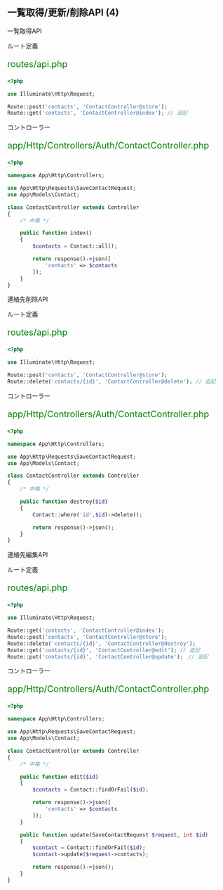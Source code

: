 
## 一覧取得/更新/削除API (4)

>>>

一覧取得API

>>>

ルート定義
<p style="font-size: 20px; color: green; ">routes/api.php</p>

```php
<?php

use Illuminate\Http\Request;

Route::post('contacts', 'ContactController@store');
Route::get('contacts', 'ContactController@index'); // 追記
```

>>>

コントローラー
<p style="font-size: 20px; color: green; ">app/Http/Controllers/Auth/ContactController.php</p>

```php
<?php

namespace App\Http\Controllers;

use App\Http\Requests\SaveContactRequest;
use App\Models\Contact;

class ContactController extends Controller
{
    /* 中略 */

    public function index()
    {
        $contacts = Contact::all();

        return response()->json([
            'contacts' => $contacts
        ]);
    }
}
```

>>>


連絡先削除API

>>>

ルート定義
<p style="font-size: 20px; color: green; ">routes/api.php</p>

```php
<?php

use Illuminate\Http\Request;

Route::post('contacts', 'ContactController@store');
Route::delete('contacts/{id}', 'ContactController@delete'); // 追記
```

>>>

コントローラー
<p style="font-size: 20px; color: green; ">app/Http/Controllers/Auth/ContactController.php</p>

```php
<?php

namespace App\Http\Controllers;

use App\Http\Requests\SaveContactRequest;
use App\Models\Contact;

class ContactController extends Controller
{
    /* 中略 */

    public function destroy($id)
    {
        Contact::where('id',$id)->delete();

        return response()->json();
    }
}
```


>>>


連絡先編集API

>>>

ルート定義
<p style="font-size: 20px; color: green; ">routes/api.php</p>

```php
<?php

use Illuminate\Http\Request;

Route::get('contacts', 'ContactController@index');
Route::post('contacts', 'ContactController@store');
Route::delete('contacts/{id}', 'ContactController@destroy'); 
Route::get('contacts/{id}', 'ContactController@edit'); // 追記
Route::put('contacts/{id}', 'ContactController@update');　// 追記
```

>>>

コントローラー
<p style="font-size: 20px; color: green; ">app/Http/Controllers/Auth/ContactController.php</p>

```php
<?php

namespace App\Http\Controllers;

use App\Http\Requests\SaveContactRequest;
use App\Models\Contact;

class ContactController extends Controller
{
    /* 中略 */

    public function edit($id)
    {
        $contacts = Contact::findOrFail($id);

        return response()->json([
            'contacts' => $contacts
        ]);
    }

    public function update(SaveContactRequest $request, int $id)
    {
        $contact = Contact::findOrFail($id);
        $contact->update($request->contacts);

        return response()->json();
    }
}
```


